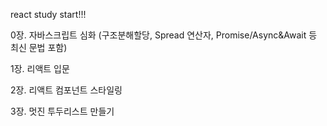 react study start!!!

0장. 자바스크립트 심화 (구조분해할당, Spread 연산자, Promise/Async&Await 등 최신 문법 포함)

1장.  리액트 입문

2장.  리액트 컴포넌트 스타일링

3장. 멋진 투두리스트 만들기